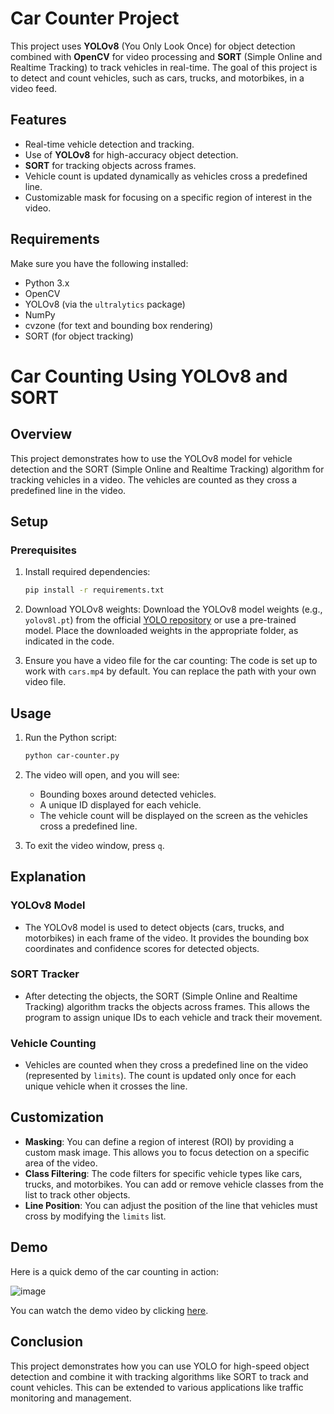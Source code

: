 # Car Counter Project

This project uses **YOLOv8** (You Only Look Once) for object detection combined with **OpenCV** for video processing and **SORT** (Simple Online and Realtime Tracking) to track vehicles in real-time. The goal of this project is to detect and count vehicles, such as cars, trucks, and motorbikes, in a video feed.

## Features

- Real-time vehicle detection and tracking.
- Use of **YOLOv8** for high-accuracy object detection.
- **SORT** for tracking objects across frames.
- Vehicle count is updated dynamically as vehicles cross a predefined line.
- Customizable mask for focusing on a specific region of interest in the video.

## Requirements

Make sure you have the following installed:

- Python 3.x
- OpenCV
- YOLOv8 (via the `ultralytics` package)
- NumPy
- cvzone (for text and bounding box rendering)
- SORT (for object tracking)


# Car Counting Using YOLOv8 and SORT

## Overview
This project demonstrates how to use the YOLOv8 model for vehicle detection and the SORT (Simple Online and Realtime Tracking) algorithm for tracking vehicles in a video. The vehicles are counted as they cross a predefined line in the video.

## Setup

### Prerequisites
1. Install required dependencies:
    ```bash
    pip install -r requirements.txt
    ```

2. Download YOLOv8 weights:
    Download the YOLOv8 model weights (e.g., `yolov8l.pt`) from the official [YOLO repository](https://github.com/ultralytics/yolov8) or use a pre-trained model. Place the downloaded weights in the appropriate folder, as indicated in the code.

3. Ensure you have a video file for the car counting:
    The code is set up to work with `cars.mp4` by default. You can replace the path with your own video file.

## Usage

1. Run the Python script:
    ```bash
    python car-counter.py
    ```

2. The video will open, and you will see:
    - Bounding boxes around detected vehicles.
    - A unique ID displayed for each vehicle.
    - The vehicle count will be displayed on the screen as the vehicles cross a predefined line.

3. To exit the video window, press `q`.

## Explanation

### YOLOv8 Model
- The YOLOv8 model is used to detect objects (cars, trucks, and motorbikes) in each frame of the video. It provides the bounding box coordinates and confidence scores for detected objects.

### SORT Tracker
- After detecting the objects, the SORT (Simple Online and Realtime Tracking) algorithm tracks the objects across frames. This allows the program to assign unique IDs to each vehicle and track their movement.

### Vehicle Counting
- Vehicles are counted when they cross a predefined line on the video (represented by `limits`). The count is updated only once for each unique vehicle when it crosses the line.

## Customization

- **Masking**: You can define a region of interest (ROI) by providing a custom mask image. This allows you to focus detection on a specific area of the video.
- **Class Filtering**: The code filters for specific vehicle types like cars, trucks, and motorbikes. You can add or remove vehicle classes from the list to track other objects.
- **Line Position**: You can adjust the position of the line that vehicles must cross by modifying the `limits` list.

## Demo
Here is a quick demo of the car counting in action:

![image](https://github.com/user-attachments/assets/72c3379d-9da5-4d8f-b775-6091d515e9aa)

You can watch the demo video by clicking [here](project%20demo/image%2025-01-03%23-17-36.mp4).


## Conclusion
This project demonstrates how you can use YOLO for high-speed object detection and combine it with tracking algorithms like SORT to track and count vehicles. This can be extended to various applications like traffic monitoring and management.
